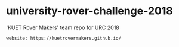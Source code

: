 # university-rover-challenge-2018
'KUET Rover Makers' team repo for URC 2018

`website: https://kuetrovermakers.github.io/`
